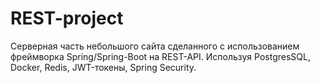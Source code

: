# REST-project
Серверная часть небольшого сайта сделанного с использованием фреймворка Spring/Spring-Boot на REST-API. Используя PostgresSQL, Docker, Redis, JWT-токены, Spring Security.
